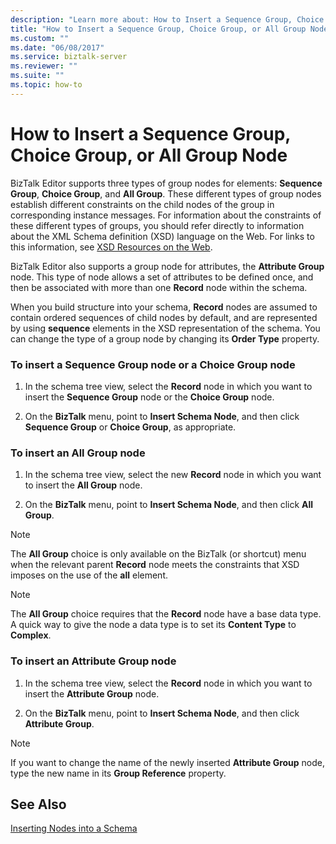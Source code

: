 ```yaml
---
description: "Learn more about: How to Insert a Sequence Group, Choice Group, or All Group Node"
title: "How to Insert a Sequence Group, Choice Group, or All Group Node"
ms.custom: ""
ms.date: "06/08/2017"
ms.service: biztalk-server
ms.reviewer: ""
ms.suite: ""
ms.topic: how-to
---
```

# How to Insert a Sequence Group, Choice Group, or All Group Node
BizTalk Editor supports three types of group nodes for elements: **Sequence Group**, **Choice Group**, and **All Group**. These different types of group nodes establish different constraints on the child nodes of the group in corresponding instance messages. For information about the constraints of these different types of groups, you should refer directly to information about the XML Schema definition (XSD) language on the Web. For links to this information, see [XSD Resources on the Web](../core/xsd-resources-on-the-web.md).  
  
 BizTalk Editor also supports a group node for attributes, the **Attribute Group** node. This type of node allows a set of attributes to be defined once, and then be associated with more than one **Record** node within the schema.  
  
 When you build structure into your schema, **Record** nodes are assumed to contain ordered sequences of child nodes by default, and are represented by using **sequence** elements in the XSD representation of the schema. You can change the type of a group node by changing its **Order Type** property.  
  
### To insert a Sequence Group node or a Choice Group node  
  
1.  In the schema tree view, select the **Record** node in which you want to insert the **Sequence Group** node or the **Choice Group** node.  
  
2.  On the **BizTalk** menu, point to **Insert Schema Node**, and then click **Sequence Group** or **Choice Group**, as appropriate.  
  
### To insert an All Group node  
  
1.  In the schema tree view, select the new **Record** node in which you want to insert the **All Group** node.  
  
2.  On the **BizTalk** menu, point to **Insert Schema Node**, and then click **All Group**.  
  
> [!NOTE]
>  The **All Group** choice is only available on the BizTalk (or shortcut) menu when the relevant parent **Record** node meets the constraints that XSD imposes on the use of the **all** element.  
  
> [!NOTE]
>  The **All Group** choice requires that the **Record** node have a base data type. A quick way to give the node a data type is to set its **Content Type** to **Complex**.  
  
### To insert an Attribute Group node  
  
1.  In the schema tree view, select the **Record** node in which you want to insert the **Attribute Group** node.  
  
2.  On the **BizTalk** menu, point to **Insert Schema Node**, and then click **Attribute Group**.  
  
> [!NOTE]
>  If you want to change the name of the newly inserted **Attribute Group** node, type the new name in its **Group Reference** property.  
  
## See Also  
 [Inserting Nodes into a Schema](../core/inserting-nodes-into-a-schema.md)
